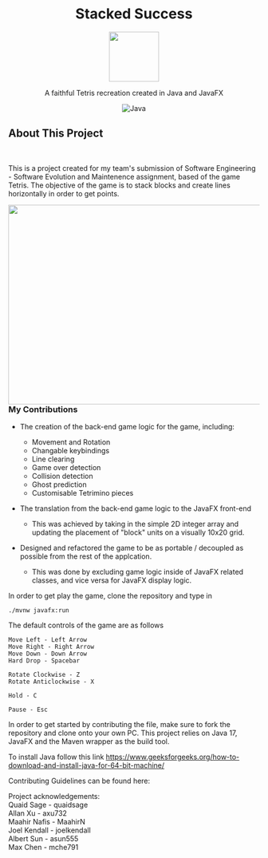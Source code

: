 <div align="center">
  <h1 align="center">Stacked Success</h3>
    <img src="https://github.com/user-attachments/assets/45483a8c-2535-4133-98ce-9fc1adadd40a" width="100" height="100">
  <p align="center">
    A faithful Tetris recreation created in Java and JavaFX
  </p>

  ![Java](https://img.shields.io/badge/java-%23ED8B00.svg?style=for-the-badge&logo=openjdk&logoColor=white)

</div>

## About This Project

<br>

This is a project created for my team's submission of Software Engineering - Software Evolution and Maintenence assignment, 
based of the game Tetris. The objective of the game is to stack blocks and create lines horizontally in order
to get points.

<img src="https://github.com/user-attachments/assets/8927383d-0e41-41e9-b785-52c78903a188" width="600" height="400" align="right">

### My Contributions
* The creation of the back-end game logic for the game, including:
  - Movement and Rotation
  - Changable keybindings
  - Line clearing
  - Game over detection
  - Collision detection
  - Ghost prediction
  - Customisable Tetrimino pieces
    
* The translation from the back-end game logic to the JavaFX front-end
  - This was achieved by taking in the simple 2D integer array and updating the placement of "block" units on a visually 10x20 grid.
    
* Designed and refactored the game to be as portable / decoupled as possible from the rest of the applcation.
  - This was done by excluding game logic inside of JavaFX related classes, and vice versa for JavaFX display logic.
  
In order to get play the game, clone the repository and type in

```
./mvnw javafx:run
```

The default controls of the game are as follows
```
Move Left - Left Arrow
Move Right - Right Arrow
Move Down - Down Arrow
Hard Drop - Spacebar

Rotate Clockwise - Z
Rotate Anticlockwise - X

Hold - C

Pause - Esc
```

In order to get started by contributing the file, make sure to fork the repository and clone onto your own PC. This
project relies on Java 17, JavaFX and the Maven wrapper as the build tool.

To install Java follow this link https://www.geeksforgeeks.org/how-to-download-and-install-java-for-64-bit-machine/

Contributing Guidelines can be found here:

Project acknowledgements: <br />
Quaid Sage - quaidsage<br />
Allan Xu - axu732<br />
Maahir Nafis - MaahirN<br />
Joel Kendall - joelkendall <br />
Albert Sun - asun555 <br />
Max Chen - mche791<br />
